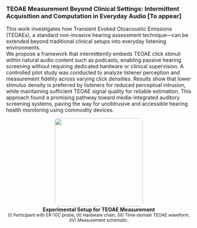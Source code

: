 ### TEOAE Measurement Beyond Clinical Settings: Intermittent Acquisition and Computation in Everyday Audio [To appear]

This work investigates how Transient Evoked Otoacoustic Emissions (TEOAEs), a standard non-invasive hearing assessment technique—can be extended beyond traditional clinical setups into everyday listening environments.  
We propose a framework that intermittently embeds TEOAE click stimuli within natural audio content such as podcasts, enabling passive hearing screening without requiring dedicated hardware or clinical supervision.
A controlled pilot study was conducted to analyze listener perception and measurement fidelity across varying click densities. Results show that lower stimulus density is preferred by listeners for reduced perceptual intrusion, while maintaining sufficient TEOAE signal quality for reliable estimation. This approach found a promising pathway toward media-integrated auditory screening systems, paving the way for unobtrusive and accessible hearing health monitoring using commodity devices.

<p align="center">
  <a href="/assets/paper_img/teoae/teoae.png">
    <img src="/assets/paper_img/teoae/teoae.png" style="width:25vw; border-radius:8px;"/>
  </a>
  <br>
  <b>Experimental Setup for TEOAE Measurement</b><br>
  <small>(I) Participant with ER-10C probe, (II) Hardware chain, (III) Time-domain TEOAE waveform, (IV) Measurement schematic.</small>
</p>

